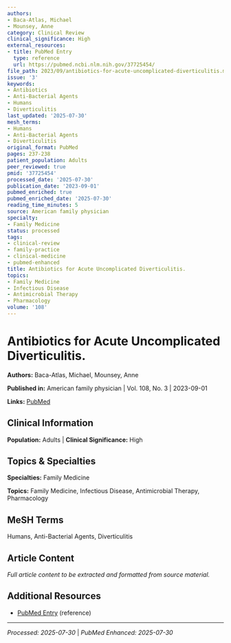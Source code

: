 ```yaml
---
authors:
- Baca-Atlas, Michael
- Mounsey, Anne
category: Clinical Review
clinical_significance: High
external_resources:
- title: PubMed Entry
  type: reference
  url: https://pubmed.ncbi.nlm.nih.gov/37725454/
file_path: 2023/09/antibiotics-for-acute-uncomplicated-diverticulitis.md
issue: '3'
keywords:
- Antibiotics
- Anti-Bacterial Agents
- Humans
- Diverticulitis
last_updated: '2025-07-30'
mesh_terms:
- Humans
- Anti-Bacterial Agents
- Diverticulitis
original_format: PubMed
pages: 237-238
patient_population: Adults
peer_reviewed: true
pmid: '37725454'
processed_date: '2025-07-30'
publication_date: '2023-09-01'
pubmed_enriched: true
pubmed_enriched_date: '2025-07-30'
reading_time_minutes: 5
source: American family physician
specialty:
- Family Medicine
status: processed
tags:
- clinical-review
- family-practice
- clinical-medicine
- pubmed-enhanced
title: Antibiotics for Acute Uncomplicated Diverticulitis.
topics:
- Family Medicine
- Infectious Disease
- Antimicrobial Therapy
- Pharmacology
volume: '108'
---
```


# Antibiotics for Acute Uncomplicated Diverticulitis.

**Authors:** Baca-Atlas, Michael, Mounsey, Anne

**Published in:** American family physician | Vol. 108, No. 3 | 2023-09-01

**Links:** [PubMed](https://pubmed.ncbi.nlm.nih.gov/37725454/)

## Clinical Information

**Population:** Adults | **Clinical Significance:** High

## Topics & Specialties

**Specialties:** Family Medicine

**Topics:** Family Medicine, Infectious Disease, Antimicrobial Therapy, Pharmacology

## MeSH Terms

Humans, Anti-Bacterial Agents, Diverticulitis

## Article Content

*Full article content to be extracted and formatted from source material.*

## Additional Resources

- [PubMed Entry](https://pubmed.ncbi.nlm.nih.gov/37725454/) (reference)

---

*Processed: 2025-07-30* | *PubMed Enhanced: 2025-07-30*
